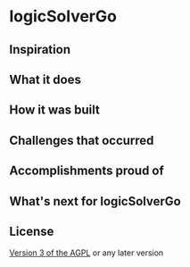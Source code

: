 # logicSolverGo

## **Inspiration**

## **What it does**

## **How it was built**

## **Challenges that occurred**

## **Accomplishments proud of**

## **What's next for logicSolverGo**

## License
[Version 3 of the AGPL](COPYING.md) or any later version
